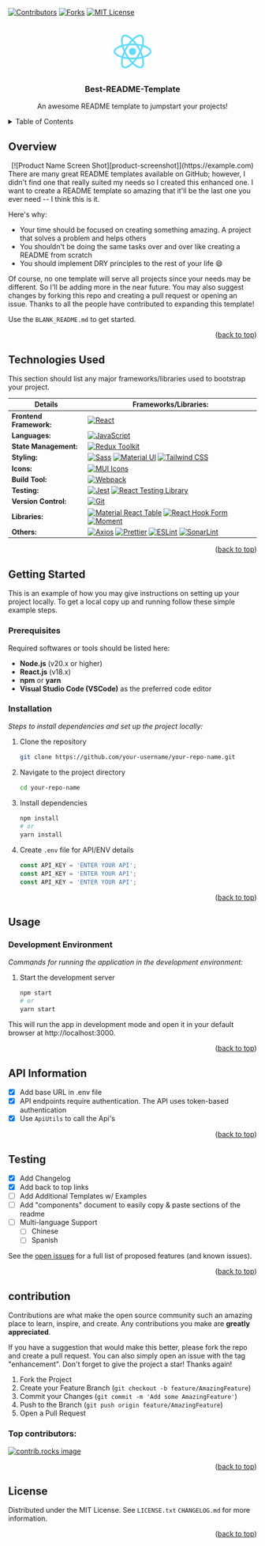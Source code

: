 <!-- Improved compatibility of back to top link -->
<a id="readme-top"></a>

<!-- PROJECT SHIELDS -->
[![Contributors][contributors-shield]][contributors-url]
[![Forks][forks-shield]][forks-url]
[![MIT License][license-shield]][license-url]


<!-- PROJECT LOGO -->
<br />
<div align="center"> 
  <img src="public/logo192.png" alt="Logo" width="80" height="80"> 
  <h3 align="center">Best-README-Template</h3>

  <p align="center">
    An awesome README template to jumpstart your projects!   
  </p>
</div>



<!-- TABLE OF CONTENTS -->
<details>
  <summary>Table of Contents</summary>
  <ol>
    <li><a href="#overview">Overview</a> </li>      
    <li><a href="#technologies-used">Technologies Used</a></li>
    <li>
      <a href="#getting-started">Getting Started</a>
      <ul>
        <li><a href="#prerequisites">Prerequisites</a></li>
        <li><a href="#installation">Installation</a></li>
      </ul>
    </li>
    <li><a href="#usage">Running the Application</a></li>
    <li><a href="#api-information">API Information</a></li>
    <li><a href="#testing">Testing </a></li>
    <li><a href="#contribution">Contribution</a></li>
    <li><a href="#license">License</a></li>   
  </ol>
</details>



<!-- ABOUT THE PROJECT -->
## Overview
<div align="center">
[![Product Name Screen Shot][product-screenshot]](https://example.com)
</div>
There are many great README templates available on GitHub; however, I didn't find one that really suited my needs so I created this enhanced one. I want to create a README template so amazing that it'll be the last one you ever need -- I think this is it.

Here's why:
* Your time should be focused on creating something amazing. A project that solves a problem and helps others
* You shouldn't be doing the same tasks over and over like creating a README from scratch
* You should implement DRY principles to the rest of your life :smile:

Of course, no one template will serve all projects since your needs may be different. So I'll be adding more in the near future. You may also suggest changes by forking this repo and creating a pull request or opening an issue. Thanks to all the people have contributed to expanding this template!

Use the `BLANK_README.md` to get started.

<p align="right">(<a href="#readme-top">back to top</a>)</p>



## Technologies Used

This section should list any major frameworks/libraries used to bootstrap your project. 

| **Details** | **Frameworks/Libraries:**  |
|-------------------------|--------------------------------|
| **Frontend Framework:** | [![React][React.js]][React-url]  |
| **Languages:**          | [![JavaScript][JavaScript]][JavaScript-url] |
| **State Management:**   | [![Redux Toolkit][Redux Toolkit]][Redux-Toolkit-url] |
| **Styling:**            | [![Sass][Sass]][Sass-url] [![Material UI][Material UI]][Material-url] [![Tailwind CSS][Tailwind CSS]][Tailwind-url] |
| **Icons:**         | [![MUI Icons][MUI Icons]][MUI-Icons-url] |
| **Build Tool:**         | [![Webpack][Webpack]][Webpack-url] |
| **Testing:**            | [![Jest][Jest]][Jest-url] [![React Testing Library][React Testing Library]][React-Testing-Library-url] |
| **Version Control:**    | [![Git][Git]][Git-url] |
| **Libraries:**          | [![Material React Table][Material React Table]][Material-React-Table-url] [![React Hook Form][React Hook Form]][React-Hook-Form-url] [![Moment][Moment.js]][Moment-url] |
| **Others:**             | [![Axios][Axios]][Axios-url] [![Prettier][Prettier]][Prettier-url]  [![ESLint][ESLint]][ESLint-url] [![SonarLint][SonarLint]][SonarLint-url]  |

<p align="right">(<a href="#readme-top">back to top</a>)</p>


<!-- GETTING STARTED -->
## Getting Started

This is an example of how you may give instructions on setting up your project locally.
To get a local copy up and running follow these simple example steps.

### Prerequisites

Required softwares or tools should be listed here:
- **Node.js** (v20.x or higher)
- **React.js** (v18.x)
- **npm** or **yarn**
- **Visual Studio Code (VSCode)** as the preferred code editor

### Installation

_Steps to install dependencies and set up the project locally:_

1. Clone the repository
    ```sh
    git clone https://github.com/your-username/your-repo-name.git
    ```
2. Navigate to the project directory
    ```sh
    cd your-repo-name
    ```
3. Install dependencies
    ```sh
    npm install    
    # or
    yarn install
    ```
4. Create `.env` file for  API/ENV details 
   ```js
   const API_KEY = 'ENTER YOUR API';
   const API_KEY = 'ENTER YOUR API';
   const API_KEY = 'ENTER YOUR API';
   ```

<p align="right">(<a href="#readme-top">back to top</a>)</p>



<!-- USAGE EXAMPLES -->
## Usage
### Development Environment

_Commands for running the application in the development environment:_

1. Start the development server
    ```sh
    npm start
    # or
    yarn start
    ```
This will run the app in development mode and open it in your default browser at http://localhost:3000.    


<p align="right">(<a href="#readme-top">back to top</a>)</p>



<!-- ROADMAP -->
## API Information

- [x] Add base URL in .env file
- [x] API endpoints require authentication. The API uses token-based authentication
- [x] Use `ApiUtils` to call the Api's

<p align="right">(<a href="#readme-top">back to top</a>)</p>

## Testing

- [x] Add Changelog
- [x] Add back to top links
- [ ] Add Additional Templates w/ Examples
- [ ] Add "components" document to easily copy & paste sections of the readme
- [ ] Multi-language Support
    - [ ] Chinese
    - [ ] Spanish

See the [open issues](https://github.com/othneildrew/Best-README-Template/issues) for a full list of proposed features (and known issues).

<p align="right">(<a href="#readme-top">back to top</a>)</p>

<!-- CONTRIBUTING -->
## contribution

Contributions are what make the open source community such an amazing place to learn, inspire, and create. Any contributions you make are **greatly appreciated**.

If you have a suggestion that would make this better, please fork the repo and create a pull request. You can also simply open an issue with the tag "enhancement".
Don't forget to give the project a star! Thanks again!

1. Fork the Project
2. Create your Feature Branch (`git checkout -b feature/AmazingFeature`)
3. Commit your Changes (`git commit -m 'Add some AmazingFeature'`)
4. Push to the Branch (`git push origin feature/AmazingFeature`)
5. Open a Pull Request

### Top contributors:

<a href="https://github.com/othneildrew/Best-README-Template/graphs/contributors">
  <img src="https://contrib.rocks/image?repo=othneildrew/Best-README-Template" alt="contrib.rocks image" />
</a>

<p align="right">(<a href="#readme-top">back to top</a>)</p>



<!-- LICENSE -->
## License

Distributed under the MIT License. See `LICENSE.txt` `CHANGELOG.md` for more information.

<p align="right">(<a href="#readme-top">back to top</a>)</p>


<!-- MARKDOWN LINKS & IMAGES -->
[contributors-shield]: https://img.shields.io/github/contributors/othneildrew/Best-README-Template.svg?style=for-the-badge
[contributors-url]: https://github.com/othneildrew/Best-README-Template/graphs/contributors
[forks-shield]: https://img.shields.io/github/forks/othneildrew/Best-README-Template.svg?style=for-the-badge
[forks-url]: https://github.com/othneildrew/Best-README-Template/network/members
[license-shield]: https://img.shields.io/github/license/othneildrew/Best-README-Template.svg?style=for-the-badge
[license-url]: https://github.com/othneildrew/Best-README-Template/blob/master/LICENSE.txt


[product-screenshot]: public/screenshot.png

[React.js]: https://img.shields.io/badge/React-20232A?style=for-the-badge&logo=react&logoColor=61DAFB
[React-url]: https://reactjs.org/
[Material UI]: https://img.shields.io/badge/Material--UI-0081CB?style=for-the-badge&logo=mui&logoColor=white
[Material-url]: https://angular.io/
[Tailwind CSS]: https://img.shields.io/badge/Tailwind_CSS-06B6D4?style=for-the-badge&logo=tailwindcss&logoColor=white
[Tailwind-url]: https://angular.io/
[Sass]: https://img.shields.io/badge/Sass-CC6699?style=for-the-badge&logo=sass&logoColor=white
[Sass-url]: https://angular.io/
[Material React Table]: https://img.shields.io/badge/Material--React--Table-0081CB?style=for-the-badge&logo=mui&logoColor=white
[Material-React-Table-url]: https://angular.io/
[React Hook Form]: https://img.shields.io/badge/React--Hook--Form-EC5990?style=for-the-badge&logo=reacthookform&logoColor=white
[React-Hook-Form-url]: https://angular.io/
[Moment.js]: https://img.shields.io/badge/Moment.js-FF8300?style=for-the-badge&logo=moment&logoColor=white
[Moment-url]: https://angular.io/
[Redux Toolkit]: https://img.shields.io/badge/Redux_Toolkit-764ABC?style=for-the-badge&logo=redux&logoColor=white
[Redux-Toolkit-url]: https://angular.io/
[JavaScript]: https://img.shields.io/badge/JavaScript-F7DF1E?style=for-the-badge&logo=javascript&logoColor=black
[JavaScript-url]: https://angular.io/
[Axios]: https://img.shields.io/badge/Axios-5A29E4?style=for-the-badge&logo=axios&logoColor=white
[Axios-url]: https://angular.io/
[Webpack]: https://img.shields.io/badge/Webpack-8DD6F9?style=for-the-badge&logo=webpack&logoColor=black
[Webpack-url]: https://angular.io/
[Jest]: https://img.shields.io/badge/Jest-C21325?style=for-the-badge&logo=jest&logoColor=white
[Jest-url]: https://angular.io/
[React Testing Library]: https://img.shields.io/badge/React--Testing--Library-E33332?style=for-the-badge&logo=testing-library&logoColor=white
[React-Testing-Library-url]: https://angular.io/
[ESLint]: https://img.shields.io/badge/ESLint-4B32C3?style=for-the-badge&logo=eslint&logoColor=white
[ESLint-url]: https://angular.io/
[SonarLint]: https://img.shields.io/badge/SonarLint-CB2029?style=for-the-badge&logo=sonarlint&logoColor=white
[SonarLint-url]: https://angular.io/
[Prettier]: https://img.shields.io/badge/Prettier-F7B93E?style=for-the-badge&logo=prettier&logoColor=white
[Prettier-url]: https://angular.io/
[Git]: https://img.shields.io/badge/Git-F05032?style=for-the-badge&logo=git&logoColor=white
[Git-url]: https://angular.io/
[MUI Icons]: https://img.shields.io/badge/MUI_Icons-0081CB?style=for-the-badge&logo=mui&logoColor=white
[MUI-Icons-url]: https://angular.io/










